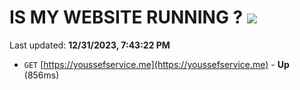 # IS MY WEBSITE RUNNING ? [![](https://img.shields.io/static/v1?label=Sponsor&message=%E2%9D%A4&logo=GitHub&color=%23fe8e86)](https://github.com/sponsors/<username>)

Last updated: **12/31/2023, 7:43:22 PM**

- `GET` [https://youssefservice.me](https://youssefservice.me) - **Up** (856ms)
